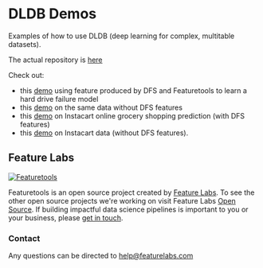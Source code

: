 # DLDB Demos

Examples of how to use DLDB (deep learning for complex, multitable datasets).

The actual repository is [here](https://github.com/Featuretools/DL-DB)

Check out:

 * this [demo](Backblaze%20Demo%20-%20DFS.ipynb) using feature produced by DFS and Featuretools to learn a hard drive failure model
 * this [demo](Backblaze%20Demo%20-%20Denormalized.ipynb) on the same data without DFS features
 * this [demo](Instacart%20Demo%20DFS.ipynb) on Instacart online grocery shopping prediction (with DFS features)
 * this [demo](Backblaze%20Demo%20-%20Denormalized.ipynb) on Instacart data (without DFS features).

## Feature Labs
<a href="https://www.featurelabs.com/">
    <img src="http://www.featurelabs.com/wp-content/uploads/2017/12/logo.png" alt="Featuretools" />
</a>

Featuretools is an open source project created by [Feature Labs](https://www.featurelabs.com/). To see the other open source projects we're working on visit Feature Labs [Open Source](https://www.featurelabs.com/open). If building impactful data science pipelines is important to you or your business, please [get in touch](https://www.featurelabs.com/contact.html).

### Contact

Any questions can be directed to help@featurelabs.com
